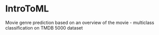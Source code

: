 # IntroToML
Movie genre prediction based on an overview of the movie - multiclass classification on TMDB 5000 dataset
